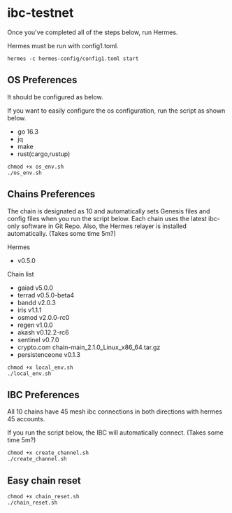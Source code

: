# ibc-testnet
Once you've completed all of the steps below, run Hermes.

Hermes must be run with config1.toml.
```shell
hermes -c hermes-config/config1.toml start
```

## OS Preferences

It should be configured as below.

If you want to easily configure the os configuration, run the script as shown below.

* go 16.3
* jq
* make
* rust(cargo,rustup)

```shell
chmod +x os_env.sh
./os_env.sh
```

## Chains Preferences

The chain is designated as 10 and automatically sets Genesis files and config files when you run the script below.
Each chain uses the latest ibc-only software in Git Repo.
Also, the Hermes relayer is installed automatically.
(Takes some time 5m?)

Hermes
- v0.5.0

Chain list
- gaiad v5.0.0
- terrad v0.5.0-beta4
- bandd v2.0.3
- iris v1.1.1
- osmod v2.0.0-rc0
- regen v1.0.0
- akash v0.12.2-rc6
- sentinel v0.7.0 
- crypto.com chain-main_2.1.0_Linux_x86_64.tar.gz
- persistenceone v0.1.3

```shell
chmod +x local_env.sh
./local_env.sh
```

## IBC Preferences

All 10 chains have 45 mesh ibc connections in both directions with hermes 45 accounts.

If you run the script below, the IBC will automatically connect.
(Takes some time 5m?)

```shell
chmod +x create_channel.sh
./create_channel.sh
```

## Easy chain reset

```shell
chmod +x chain_reset.sh
./chain_reset.sh
```